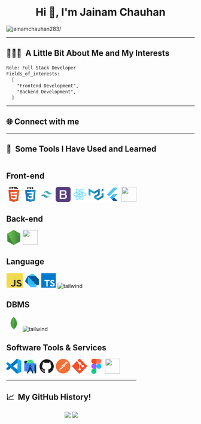 <h1 align="center">Hi 👋, I'm Jainam Chauhan</h1>
   
<p align="left"> <img src=https://komarev.com/ghpvc/?username=jainamchauhan283 alt=jainamchauhan283/> </p>

---

<h2> 👨🏻‍💻 &nbsp;A Little Bit About Me and My Interests</h2>

```
Role: Full Stack Developer
Fields_of_interests:
  [
    "Frontend Development",
    "Backend Development",
  ]
```
  
---  

<h2>🌐 Connect with me</h2>

---  
<h2> 🚀 &nbsp;Some Tools I Have Used and Learned</h2>

<div style="width: 100%; display: flex; justify-content: space-between; flex-wrap: wrap">
<!--    https://skillicons.dev/icons?i=flutter -->
   <div>
       <h2>Front-end</h2>
      <div>
         <img src="https://raw.githubusercontent.com/github/explore/80688e429a7d4ef2fca1e82350fe8e3517d3494d/topics/html/html.png" alt="html5" width="40" height="40"/>
         <img src="https://raw.githubusercontent.com/github/explore/80688e429a7d4ef2fca1e82350fe8e3517d3494d/topics/css/css.png" alt="css3" width="40" height="40"/>
         <img src="https://raw.githubusercontent.com/github/explore/80688e429a7d4ef2fca1e82350fe8e3517d3494d/topics/tailwind/tailwind.png" alt="tailwind" width="40" height="40" />
         <img src="https://raw.githubusercontent.com/github/explore/80688e429a7d4ef2fca1e82350fe8e3517d3494d/topics/bootstrap/bootstrap.png" alt="bootstrap" width="40" height="40" />
         <img src="https://raw.githubusercontent.com/github/explore/80688e429a7d4ef2fca1e82350fe8e3517d3494d/topics/react/react.png" alt="react" width="40" height="40" />
         <img src="https://raw.githubusercontent.com/devicons/devicon/master/icons/materialui/materialui-original.svg" alt="mui" width="40" height="40" />
         <img src="https://raw.githubusercontent.com/github/explore/80688e429a7d4ef2fca1e82350fe8e3517d3494d/topics/flutter/flutter.png" alt="flutter" width="40" height="40" />
         <img src="" alt="" width="40" height="40" />
      </div>
      <div>
         <h2>Back-end</h2>
         <div>
             <img src="https://raw.githubusercontent.com/devicons/devicon/master/icons/nodejs/nodejs-original.svg" alt="nodejs" width="40" height="40" />
             <img src="" alt="" width="40" height="40" />
         </div>
      </div>
      <div>
          <h2>Language</h2>
         <div>
            <img src="https://raw.githubusercontent.com/devicons/devicon/master/icons/javascript/javascript-original.svg" alt="javascript" width="45" height="40" />
            <img src="https://raw.githubusercontent.com/github/explore/80688e429a7d4ef2fca1e82350fe8e3517d3494d/topics/dart/dart.png" alt="Dart" height="40" />
            <img src="https://raw.githubusercontent.com/devicons/devicon/master/icons/typescript/typescript-original.svg" alt="typescript" height="40" />
             <img src="" alt="tailwind" width="40" height="40" />
         </div>
      </div>
      <div>
         <h2>DBMS</h2>
         <div>
             <img src="https://raw.githubusercontent.com/devicons/devicon/master/icons/mongodb/mongodb-original.svg" alt="mongodb" width="40" height="40" />
             <img src="" alt="tailwind" width="40" height="40" />
         </div>
      </div>
      <div>
         <h2>Software Tools & Services</h2>
         <div>
            <img src="https://raw.githubusercontent.com/devicons/devicon/master/icons/vscode/vscode-original.svg" alt="vscode" width="40" height="40" />
            <img src="https://raw.githubusercontent.com/devicons/devicon/master/icons/androidstudio/androidstudio-original.svg" alt="git" width="40" height="40" />
            <img src="https://raw.githubusercontent.com/devicons/devicon/master/icons/github/github-original.svg" alt="github" width="40" height="40" />
            <img src="https://raw.githubusercontent.com/devicons/devicon/master/icons/postman/postman-original.svg" alt="postman" width="40" height="40" />
            <img src="https://raw.githubusercontent.com/devicons/devicon/master/icons/git/git-original.svg" alt="git" width="40" height="40" />
            <img src="https://raw.githubusercontent.com/devicons/devicon/master/icons/figma/figma-original.svg" alt="figma" width="40" height="40" />
            <img src="" alt="" width="40" height="40" />
         </div>
      </div>

---

<h2> 📈 &nbsp;My GitHub History!</h2>

<div align="center">
    <img height="180em" align="center"
      src="https://github-readme-stats.vercel.app/api/top-langs/?username=jainamchauhan283&layout=compact" />
    <img height="180em" align="center"
      src="https://github-readme-stats.vercel.app/api?username=jainamchauhan283&show_icons=true" />
</div>
